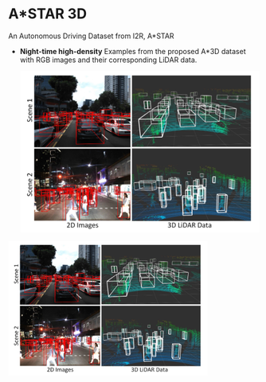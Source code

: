 # A*STAR 3D
An Autonomous Driving Dataset from I2R, A*STAR

- **Night-time high-density** Examples from the proposed A*3D dataset with RGB images and their corresponding LiDAR data. 

	<p float="center">
	   <img src="images/Example.png" width="500" />
	</p>

<img src="images/Example.png" width="400"/>
